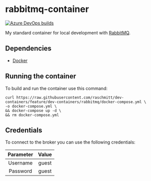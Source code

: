 # rabbitmq-container

[![Azure DevOps builds](https://img.shields.io/azure-devops/build/raschmitt/7618d927-8467-43e2-b5e9-1aeddc1fbfdc/28?label=Build%20%26%20Test&style=flat-square)](https://dev.azure.com/raschmitt/raschmitt/_build?definitionId=28)

My standard container for local development with [RabbitMQ](https://www.rabbitmq.com/).

## Dependencies 

- [Docker](https://docs.docker.com/get-docker/)

## Running the container

To build and run the container use this command:

```
curl https://raw.githubusercontent.com/raschmitt/dev-containers/feature/dev-containers/rabbitmq/docker-compose.yml \
-o docker-compose.yml \
&& docker-compose up -d \
&& rm docker-compose.yml
```

## Credentials

To connect to the broker you can use the following credentials:

| Parameter | Value |
| :---: | :---: |
| Username | guest |
| Password | guest |
